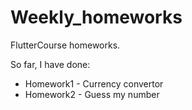 
# Weekly_homeworks

FlutterCourse homeworks.

So far, I have done:
* Homework1 - Currency convertor
* Homework2 - Guess my number
